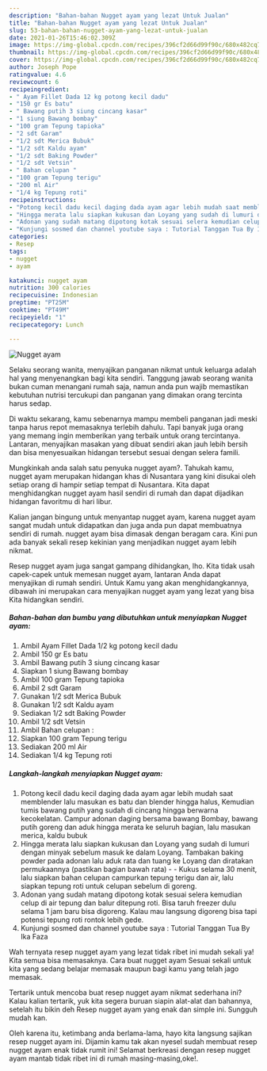 ```yaml
---
description: "Bahan-bahan Nugget ayam yang lezat Untuk Jualan"
title: "Bahan-bahan Nugget ayam yang lezat Untuk Jualan"
slug: 53-bahan-bahan-nugget-ayam-yang-lezat-untuk-jualan
date: 2021-01-26T15:46:02.309Z
image: https://img-global.cpcdn.com/recipes/396cf2d66d99f90c/680x482cq70/nugget-ayam-foto-resep-utama.jpg
thumbnail: https://img-global.cpcdn.com/recipes/396cf2d66d99f90c/680x482cq70/nugget-ayam-foto-resep-utama.jpg
cover: https://img-global.cpcdn.com/recipes/396cf2d66d99f90c/680x482cq70/nugget-ayam-foto-resep-utama.jpg
author: Joseph Pope
ratingvalue: 4.6
reviewcount: 6
recipeingredient:
- " Ayam Fillet Dada 12 kg potong kecil dadu"
- "150 gr Es batu"
- " Bawang putih 3 siung cincang kasar"
- "1 siung Bawang bombay"
- "100 gram Tepung tapioka"
- "2 sdt Garam"
- "1/2 sdt Merica Bubuk"
- "1/2 sdt Kaldu ayam"
- "1/2 sdt Baking Powder"
- "1/2 sdt Vetsin"
- " Bahan celupan "
- "100 gram Tepung terigu"
- "200 ml Air"
- "1/4 kg Tepung roti"
recipeinstructions:
- "Potong kecil dadu kecil daging dada ayam agar lebih mudah saat memblender lalu masukan es batu dan blender hingga halus, Kemudian tumis bawang putih yang sudah di cincang hingga berwarna kecokelatan. Campur adonan daging bersama bawang Bombay, bawang putih goreng dan aduk hingga merata ke seluruh bagian, lalu masukan merica, kaldu bubuk"
- "Hingga merata lalu siapkan kukusan dan Loyang yang sudah di lumuri dengan minyak sebelum masuk ke dalam Loyang. Tambakan baking powder pada adonan lalu aduk rata dan tuang ke Loyang dan diratakan permukaannya (pastikan bagian bawah rata)   Kukus selama 30 menit, lalu siapkan bahan celupan campurkan tepung terigu dan air, lalu siapkan tepung roti untuk celupan sebelum di goreng."
- "Adonan yang sudah matang dipotong kotak sesuai selera kemudian celup di air tepung dan balur ditepung roti. Bisa taruh freezer dulu selama 1 jam baru bisa digoreng. Kalau mau langsung digoreng bisa tapi potensi tepung roti rontok lebih gede."
- "Kunjungi sosmed dan channel youtube saya : Tutorial Tanggan Tua By Ika Faza"
categories:
- Resep
tags:
- nugget
- ayam

katakunci: nugget ayam 
nutrition: 300 calories
recipecuisine: Indonesian
preptime: "PT25M"
cooktime: "PT49M"
recipeyield: "1"
recipecategory: Lunch

---
```



![Nugget ayam](https://img-global.cpcdn.com/recipes/396cf2d66d99f90c/680x482cq70/nugget-ayam-foto-resep-utama.jpg)

Selaku seorang wanita, menyajikan panganan nikmat untuk keluarga adalah hal yang menyenangkan bagi kita sendiri. Tanggung jawab seorang  wanita bukan cuman menangani rumah saja, namun anda pun wajib memastikan kebutuhan nutrisi tercukupi dan panganan yang dimakan orang tercinta harus sedap.

Di waktu  sekarang, kamu sebenarnya mampu membeli panganan jadi meski tanpa harus repot memasaknya terlebih dahulu. Tapi banyak juga orang yang memang ingin memberikan yang terbaik untuk orang tercintanya. Lantaran, menyajikan masakan yang dibuat sendiri akan jauh lebih bersih dan bisa menyesuaikan hidangan tersebut sesuai dengan selera famili. 



Mungkinkah anda salah satu penyuka nugget ayam?. Tahukah kamu, nugget ayam merupakan hidangan khas di Nusantara yang kini disukai oleh setiap orang di hampir setiap tempat di Nusantara. Kita dapat menghidangkan nugget ayam hasil sendiri di rumah dan dapat dijadikan hidangan favoritmu di hari libur.

Kalian jangan bingung untuk menyantap nugget ayam, karena nugget ayam sangat mudah untuk didapatkan dan juga anda pun dapat membuatnya sendiri di rumah. nugget ayam bisa dimasak dengan beragam cara. Kini pun ada banyak sekali resep kekinian yang menjadikan nugget ayam lebih nikmat.

Resep nugget ayam juga sangat gampang dihidangkan, lho. Kita tidak usah capek-capek untuk memesan nugget ayam, lantaran Anda dapat menyajikan di rumah sendiri. Untuk Kamu yang akan menghidangkannya, dibawah ini merupakan cara menyajikan nugget ayam yang lezat yang bisa Kita hidangkan sendiri.

<!--inarticleads1-->

##### Bahan-bahan dan bumbu yang dibutuhkan untuk menyiapkan Nugget ayam:

1. Ambil  Ayam Fillet Dada 1/2 kg potong kecil dadu
1. Ambil 150 gr Es batu
1. Ambil  Bawang putih 3 siung cincang kasar
1. Siapkan 1 siung Bawang bombay
1. Ambil 100 gram Tepung tapioka
1. Ambil 2 sdt Garam
1. Gunakan 1/2 sdt Merica Bubuk
1. Gunakan 1/2 sdt Kaldu ayam
1. Sediakan 1/2 sdt Baking Powder
1. Ambil 1/2 sdt Vetsin
1. Ambil  Bahan celupan :
1. Siapkan 100 gram Tepung terigu
1. Sediakan 200 ml Air
1. Sediakan 1/4 kg Tepung roti




<!--inarticleads2-->

##### Langkah-langkah menyiapkan Nugget ayam:

1. Potong kecil dadu kecil daging dada ayam agar lebih mudah saat memblender lalu masukan es batu dan blender hingga halus, Kemudian tumis bawang putih yang sudah di cincang hingga berwarna kecokelatan. Campur adonan daging bersama bawang Bombay, bawang putih goreng dan aduk hingga merata ke seluruh bagian, lalu masukan merica, kaldu bubuk
1. Hingga merata lalu siapkan kukusan dan Loyang yang sudah di lumuri dengan minyak sebelum masuk ke dalam Loyang. Tambakan baking powder pada adonan lalu aduk rata dan tuang ke Loyang dan diratakan permukaannya (pastikan bagian bawah rata)  -  - Kukus selama 30 menit, lalu siapkan bahan celupan campurkan tepung terigu dan air, lalu siapkan tepung roti untuk celupan sebelum di goreng.
1. Adonan yang sudah matang dipotong kotak sesuai selera kemudian celup di air tepung dan balur ditepung roti. Bisa taruh freezer dulu selama 1 jam baru bisa digoreng. Kalau mau langsung digoreng bisa tapi potensi tepung roti rontok lebih gede.
1. Kunjungi sosmed dan channel youtube saya : Tutorial Tanggan Tua By Ika Faza




Wah ternyata resep nugget ayam yang lezat tidak ribet ini mudah sekali ya! Kita semua bisa memasaknya. Cara buat nugget ayam Sesuai sekali untuk kita yang sedang belajar memasak maupun bagi kamu yang telah jago memasak.

Tertarik untuk mencoba buat resep nugget ayam nikmat sederhana ini? Kalau kalian tertarik, yuk kita segera buruan siapin alat-alat dan bahannya, setelah itu bikin deh Resep nugget ayam yang enak dan simple ini. Sungguh mudah kan. 

Oleh karena itu, ketimbang anda berlama-lama, hayo kita langsung sajikan resep nugget ayam ini. Dijamin kamu tak akan nyesel sudah membuat resep nugget ayam enak tidak rumit ini! Selamat berkreasi dengan resep nugget ayam mantab tidak ribet ini di rumah masing-masing,oke!.

